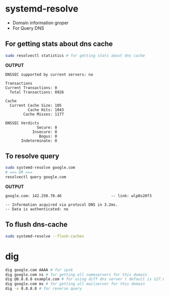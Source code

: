 # systemd-resolve 

- Domain information groper
- For Query DNS

## For getting stats about dns cache

```bash
sudo resolvectl statistics # for getting stats about dns cache
```

**OUTPUT**

```
DNSSEC supported by current servers: no

Transactions              
Current Transactions: 0   
  Total Transactions: 8926
                          
Cache                     
  Current Cache Size: 105 
          Cache Hits: 1043
        Cache Misses: 1177
                          
DNSSEC Verdicts           
              Secure: 0   
            Insecure: 0   
               Bogus: 0   
       Indeterminate: 0   
```

## To resolve query

```bash
sudo systemd-resolve google.com 
# === OR ===
resolvectl query google.com
```

**OUTPUT**

```
google.com: 142.250.70.46                      -- link: wlp0s20f3

-- Information acquired via protocol DNS in 3.2ms.
-- Data is authenticated: no
```

## To flush dns-cache

```bash
sudo systemd-resolve --flush-caches 
```

# dig

```bash
dig google.com AAAA # for ipv6
dig google.com ns # for getting all nameservers for this domain
dig @8.8.8.8 example.com # for using diff dns server ( default is 127.0.0.53:53) 
dig google.com mx # for getting all mailserver for this domain 
dig -x 8.8.8.8 # for reverse query 
```


